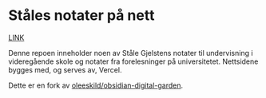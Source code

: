# Ståles notater på nett

[LINK](https://notater.stalegjelsten.no)

Denne repoen inneholder noen av Ståle Gjelstens notater til undervisning i videregående skole og notater fra forelesninger på universitetet. Nettsidene bygges med, og serves av, Vercel.

Dette er en fork av [oleeskild/obsidian-digital-garden](https://github.com/oleeskild/obsidian-digital-garden).
